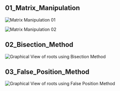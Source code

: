 ## 01_Matrix_Manipulation
![Matrix Manipulation 01](https://github.com/MAHMUDSWE/Numerical-Analysis-Lab/assets/61628453/4b03a4ff-507f-4c75-812f-dd0a33534ec2)

![Matrix Manipulation 02](https://github.com/MAHMUDSWE/Numerical-Analysis-Lab/assets/61628453/ba8b2213-cf8c-4d34-a3e5-b103ffbb2746)

## 02_Bisection_Method
![Graphical View of roots using Bisection Method](https://github.com/MAHMUDSWE/Numerical-Analysis-Lab/assets/61628453/d55377e4-db6b-4793-961f-ccb6b2b60f08)

## 03_False_Position_Method
![Graphical View of roots using False Position Method](https://github.com/MAHMUDSWE/Numerical-Analysis-Lab/assets/61628453/8026a74f-a9a4-42a8-9ee8-01e9c493adc7)
